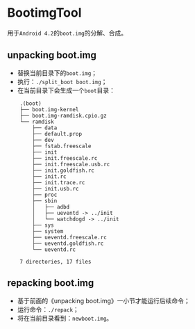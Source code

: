 # BootimgTool

用于`Android 4.2`的`boot.img`的分解、合成。

## unpacking boot.img

* 替换当前目录下的`boot.img`；
* 执行：`./split_boot boot.img`；
* 在当前目录下会生成一个`boot`目录：
```
    .(boot)
    ├── boot.img-kernel
    ├── boot.img-ramdisk.cpio.gz
    └── ramdisk
        ├── data
        ├── default.prop
        ├── dev
        ├── fstab.freescale
        ├── init
        ├── init.freescale.rc
        ├── init.freescale.usb.rc
        ├── init.goldfish.rc
        ├── init.rc
        ├── init.trace.rc
        ├── init.usb.rc
        ├── proc
        ├── sbin
        │   ├── adbd
        │   ├── ueventd -> ../init
        │   └── watchdogd -> ../init
        ├── sys
        ├── system
        ├── ueventd.freescale.rc
        ├── ueventd.goldfish.rc
        └── ueventd.rc

    7 directories, 17 files
```

## repacking boot.img

* 基于前面的《unpacking boot.img》一小节才能运行后续命令；
* 运行命令：`./repack`；
* 将在当前目录看到：`newboot.img`。

